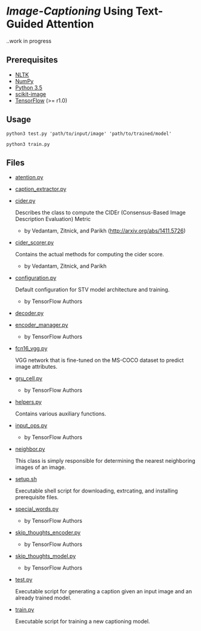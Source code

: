 # *Image-Captioning* Using Text-Guided Attention

..work in progress

## Prerequisites

* [NLTK](http://www.nltk.org/)
* [NumPy](http://www.numpy.org/)
* [Python 3.5](https://www.python.org/downloads/release/python-350/)
* [scikit-image](http://scikit-image.org/docs/dev/api/skimage.html)
* [TensorFlow](https://www.tensorflow.org/) (>= r1.0)

## Usage

```
python3 test.py 'path/to/input/image' 'path/to/trained/model'
```

```
python3 train.py
```

## Files

* [atention.py](./src/attention.py)



* [caption_extractor.py](./src/caption_extractor.py)



* [cider.py](./src/cider/cider.py)

    Describes the class to compute the CIDEr (Consensus-Based Image Description Evaluation) Metric 
    
    - by Vedantam, Zitnick, and Parikh (http://arxiv.org/abs/1411.5726)


* [cider_scorer.py](./src/cider/cider_scorer.py)

    Contains the actual methods for computing the cider score.
    
    - by Vedantam, Zitnick, and Parikh


* [configuration.py](./src/stv/configuration.py)

    Default configuration for STV model architecture and training.
    - by TensorFlow Authors
    
* [decoder.py](./src/decoder.py)



* [encoder_manager.py](./src/stv/encoder_manager.py)

    - by TensorFlow Authors

* [fcn16_vgg.py](./src/vgg/fcn16_vgg.py)

    VGG network that is fine-tuned on the MS-COCO dataset to predict image attributes.

* [gru_cell.py](./src/stv/gru_cell.py)

    - by TensorFlow Authors

* [helpers.py](./src/helpers.py)

    Contains various auxiliary functions.

* [input_ops.py](./src/stv/input_ops.py)

    - by TensorFlow Authors
 
* [neighbor.py](./src/neighbor.py)

    This class is simply responsible for determining the nearest neighboring images of an image.
 
* [setup.sh](./bin/setup.sh) 

    Executable shell script for downloading, extrcating, and installing prerequisite files.

* [special_words.py](./src/stv/special_words.py)

    - by TensorFlow Authors

* [skip_thoughts_encoder.py](./src/stv/skip_thoughts_encoder.py)

    - by TensorFlow Authors

* [skip_thoughts_model.py](./src/stv/skip_thoughts_model.py)
 
    - by TensorFlow Authors
 
* [test.py](./src/test.py)

    Executable script for generating a caption given an input image and an already trained model.

* [train.py](./src/train.py)

    Executable script for training a new captioning model.

